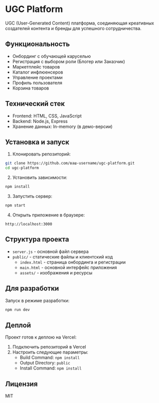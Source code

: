 # UGC Platform

UGC (User-Generated Content) платформа, соединяющая креативных создателей контента и бренды для успешного сотрудничества.

## Функциональность

- Онбординг с обучающей каруселью
- Регистрация с выбором роли (Блогер или Заказчик)
- Маркетплейс товаров
- Каталог инфлюенсеров
- Управление проектами
- Профиль пользователя
- Корзина товаров

## Технический стек

- Frontend: HTML, CSS, JavaScript
- Backend: Node.js, Express
- Хранение данных: In-memory (в демо-версии)

## Установка и запуск

1. Клонировать репозиторий:
```bash
git clone https://github.com/ваш-username/ugc-platform.git
cd ugc-platform
```

2. Установить зависимости:
```bash
npm install
```

3. Запустить сервер:
```bash
npm start
```

4. Открыть приложение в браузере:
```
http://localhost:3000
```

## Структура проекта

- `server.js` - основной файл сервера
- `public/` - статические файлы и клиентский код
  - `index.html` - страница онбординга и регистрации
  - `main.html` - основной интерфейс приложения
  - `assets/` - изображения и ресурсы

## Для разработки

Запуск в режиме разработки:
```bash
npm run dev
```

## Деплой

Проект готов к деплою на Vercel:

1. Подключить репозиторий в Vercel
2. Настроить следующие параметры:
   - Build Command: `npm install`
   - Output Directory: `public`
   - Install Command: `npm install`

## Лицензия

MIT 